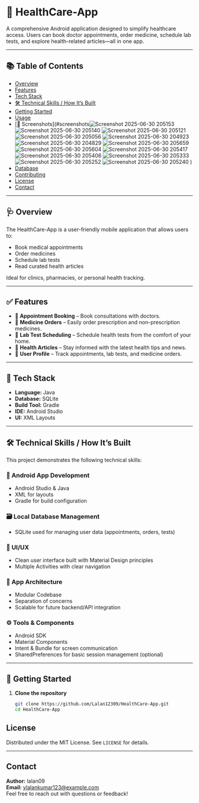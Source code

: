# 🏥 HealthCare-App

A comprehensive Android application designed to simplify healthcare access. Users can book doctor appointments, order medicine, schedule lab tests, and explore health-related articles—all in one app.

---

## 📚 Table of Contents

- [Overview](#overview)
- [Features](#features)
- [Tech Stack](#tech-stack)
- [🛠️ Technical Skills / How It’s Built](#️technical-skills--how-its-built)
- [Getting Started](#getting-started)
- [Usage](#usage)
- [📸 Screenshots](#screenshots![Screenshot 2025-06-30 205153](https://github.com/user-attachments/assets/573c6b13-02a3-4a27-933a-e8fc7bd6bbb1)
![Screenshot 2025-06-30 205140](https://github.com/user-attachments/assets/1bb65413-de02-4147-9715-4c741a06c88b)
![Screenshot 2025-06-30 205121](https://github.com/user-attachments/assets/f9cd8fe9-9ae9-4baa-9d1f-0e5d86e1915e)
![Screenshot 2025-06-30 205056](https://github.com/user-attachments/assets/7a4961e7-a191-4719-a8bc-ac2379e71f55)
![Screenshot 2025-06-30 204923](https://github.com/user-attachments/assets/006beef9-7b6e-4ef0-8baf-2b4dee8ca0a5)
![Screenshot 2025-06-30 204829](https://github.com/user-attachments/assets/f95a820e-6ca6-47d5-80a0-b314ce9ffcb7)
![Screenshot 2025-06-30 205659](https://github.com/user-attachments/assets/fb76800b-9de8-44cf-9d00-00b18be80d31)
![Screenshot 2025-06-30 205604](https://github.com/user-attachments/assets/9f95b964-b369-403f-aadc-a42bdea2203d)
![Screenshot 2025-06-30 205417](https://github.com/user-attachments/assets/81635261-9fd5-41ba-81f3-772474908038)
![Screenshot 2025-06-30 205406](https://github.com/user-attachments/assets/e08ebf50-4a1e-4f84-90c5-dfdcd8f84492)
![Screenshot 2025-06-30 205333](https://github.com/user-attachments/assets/cd2fb11f-5aac-417b-a404-f5e384617c43)
![Screenshot 2025-06-30 205252](https://github.com/user-attachments/assets/74b53793-f2f9-4cf5-9704-554ed529841a)
![Screenshot 2025-06-30 205240](https://github.com/user-attachments/assets/c96abac3-38b1-4811-8f54-3861640146a3)
)
- [Database](#database)
- [Contributing](#contributing)
- [License](#license)
- [Contact](#contact)

---

## 🩺 Overview

The HealthCare-App is a user-friendly mobile application that allows users to:

- Book medical appointments
- Order medicines
- Schedule lab tests
- Read curated health articles

Ideal for clinics, pharmacies, or personal health tracking.

---

## ✅ Features

- 📅 **Appointment Booking** – Book consultations with doctors.
- 💊 **Medicine Orders** – Easily order prescription and non-prescription medicines.
- 🧪 **Lab Test Scheduling** – Schedule health tests from the comfort of your home.
- 📖 **Health Articles** – Stay informed with the latest health tips and news.
- 👤 **User Profile** – Track appointments, lab tests, and medicine orders.

---

## 🧰 Tech Stack

- **Language:** Java  
- **Database:** SQLite  
- **Build Tool:** Gradle  
- **IDE:** Android Studio  
- **UI:** XML Layouts  

---

## 🛠️ Technical Skills / How It’s Built

This project demonstrates the following technical skills:

### 🔧 Android App Development
- Android Studio & Java
- XML for layouts
- Gradle for build configuration

### 🗃️ Local Database Management
- SQLite used for managing user data (appointments, orders, tests)

### 🎨 UI/UX
- Clean user interface built with Material Design principles
- Multiple Activities with clear navigation

### 🧠 App Architecture
- Modular Codebase
- Separation of concerns
- Scalable for future backend/API integration

### ⚙️ Tools & Components
- Android SDK
- Material Components
- Intent & Bundle for screen communication
- SharedPreferences for basic session management (optional)

---

## 🚀 Getting Started

1. **Clone the repository**
   ```bash
   git clone https://github.com/Lalan12309/HealthCare-App.git
   cd HealthCare-App


## License

Distributed under the MIT License. See `LICENSE` for details.

---

## Contact

**Author:** lalan09  
**Email:** ylalankumar123@example.com  
Feel free to reach out with questions or feedback!
